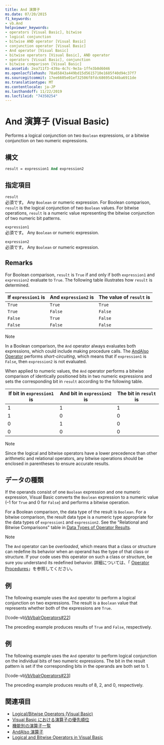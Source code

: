 ```yaml
---
title: And 演算子
ms.date: 07/20/2015
f1_keywords:
- vb.And
helpviewer_keywords:
- operators [Visual Basic], bitwise
- logical conjunction
- bitwise AND operator [Visual Basic]
- conjunction operator [Visual Basic]
- And operator [Visual Basic]
- bitwise operators [Visual Basic], AND operator
- operators [Visual Basic], conjunction
- bitwise comparison [Visual Basic]
ms.assetid: 2ea711f3-439a-4c7c-9e3a-1ffe3b0d6046
ms.openlocfilehash: 78a65843a449bd15d5615710e1685f40d94c37f7
ms.sourcegitcommit: 17ee6605e01ef32506f8fdc686954244ba6911de
ms.translationtype: MT
ms.contentlocale: ja-JP
ms.lasthandoff: 11/22/2019
ms.locfileid: "74350254"
---
```

# <a name="and-operator-visual-basic"></a>And 演算子 (Visual Basic)
Performs a logical conjunction on two `Boolean` expressions, or a bitwise conjunction on two numeric expressions.  
  
## <a name="syntax"></a>構文  
  
```vb  
result = expression1 And expression2  
```  
  
## <a name="parts"></a>指定項目  
 `result`  
 必須です。 Any `Boolean` or numeric expression. For Boolean comparison, `result` is the logical conjunction of two `Boolean` values. For bitwise operations, `result` is a numeric value representing the bitwise conjunction of two numeric bit patterns.  
  
 `expression1`  
 必須です。 Any `Boolean` or numeric expression.  
  
 `expression2`  
 必須です。 Any `Boolean` or numeric expression.  
  
## <a name="remarks"></a>Remarks  
 For Boolean comparison, `result` is `True` if and only if both `expression1` and `expression2` evaluate to `True`. The following table illustrates how `result` is determined.  
  
|If `expression1` is|And `expression2` is|The value of `result` is|  
|-------------------------|--------------------------|------------------------------|  
|`True`|`True`|`True`|  
|`True`|`False`|`False`|  
|`False`|`True`|`False`|  
|`False`|`False`|`False`|  
  
> [!NOTE]
> In a Boolean comparison, the `And` operator always evaluates both expressions, which could include making procedure calls. The [AndAlso Operator](../../../visual-basic/language-reference/operators/andalso-operator.md) performs *short-circuiting*, which means that if `expression1` is `False`, then `expression2` is not evaluated.  
  
 When applied to numeric values, the `And` operator performs a bitwise comparison of identically positioned bits in two numeric expressions and sets the corresponding bit in `result` according to the following table.  
  
|If bit in `expression1` is|And bit in `expression2` is|The bit in `result` is|  
|--------------------------------|---------------------------------|----------------------------|  
|1|1|1|  
|1|0|0|  
|0|1|0|  
|0|0|0|  
  
> [!NOTE]
> Since the logical and bitwise operators have a lower precedence than other arithmetic and relational operators, any bitwise operations should be enclosed in parentheses to ensure accurate results.  
  
## <a name="data-types"></a>データの種類  
 If the operands consist of one `Boolean` expression and one numeric expression, Visual Basic converts the `Boolean` expression to a numeric value (–1 for `True` and 0 for `False`) and performs a bitwise operation.  
  
 For a Boolean comparison, the data type of the result is `Boolean`. For a bitwise comparison, the result data type is a numeric type appropriate for the data types of `expression1` and `expression2`. See the "Relational and Bitwise Comparisons" table in [Data Types of Operator Results](../../../visual-basic/language-reference/operators/data-types-of-operator-results.md).  
  
> [!NOTE]
> The `And` operator can be *overloaded*, which means that a class or structure can redefine its behavior when an operand has the type of that class or structure. If your code uses this operator on such a class or structure, be sure you understand its redefined behavior. 詳細については、「 [Operator Procedures](../../../visual-basic/programming-guide/language-features/procedures/operator-procedures.md)」を参照してください。  
  
## <a name="example"></a>例  
 The following example uses the `And` operator to perform a logical conjunction on two expressions. The result is a `Boolean` value that represents whether both of the expressions are `True`.  
  
 [!code-vb[VbVbalrOperators#22](~/samples/snippets/visualbasic/VS_Snippets_VBCSharp/VbVbalrOperators/VB/Class1.vb#22)]  
  
 The preceding example produces results of `True` and `False`, respectively.  
  
## <a name="example"></a>例  
 The following example uses the `And` operator to perform logical conjunction on the individual bits of two numeric expressions. The bit in the result pattern is set if the corresponding bits in the operands are both set to 1.  
  
 [!code-vb[VbVbalrOperators#23](~/samples/snippets/visualbasic/VS_Snippets_VBCSharp/VbVbalrOperators/VB/Class1.vb#23)]  
  
 The preceding example produces results of 8, 2, and 0, respectively.  
  
## <a name="see-also"></a>関連項目

- [Logical/Bitwise Operators (Visual Basic)](../../../visual-basic/language-reference/operators/logical-bitwise-operators.md)
- [Visual Basic における演算子の優先順位](../../../visual-basic/language-reference/operators/operator-precedence.md)
- [機能別の演算子一覧](../../../visual-basic/language-reference/operators/operators-listed-by-functionality.md)
- [AndAlso 演算子](../../../visual-basic/language-reference/operators/andalso-operator.md)
- [Logical and Bitwise Operators in Visual Basic](../../../visual-basic/programming-guide/language-features/operators-and-expressions/logical-and-bitwise-operators.md)
